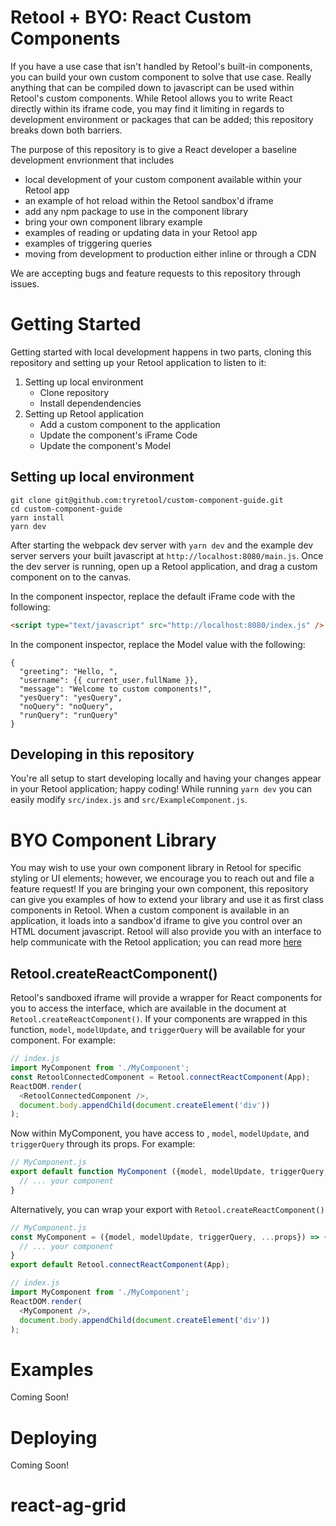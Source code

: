 # Retool + BYO: React Custom Components 
If you have a use case that isn't handled by Retool's built-in components, you can build your own custom component to solve that use case. Really anything that can be compiled down to javascript can be used within Retool's custom components. While Retool allows you to write React directly within its iframe code, you may find it limiting in regards to development environment or packages that can be added; this repository breaks down both barriers.

The purpose of this repository is to give a React developer a baseline development envrionment that includes
- local development of your custom component available within your Retool app
- an example of hot reload within the Retool sandbox'd iframe
- add any npm package to use in the component library
- bring your own component library example
- examples of reading or updating data in your Retool app
- examples of triggering queries
- moving from development to production either inline or through a CDN

We are accepting bugs and feature requests to this repository through issues.

# Getting Started

Getting started with local development happens in two parts, cloning this repository and setting up your Retool application to listen to it:

1. Setting up local environment
    - Clone repository
    - Install dependendencies
2. Setting up Retool application
    - Add a custom component to the application
    - Update the component's iFrame Code
    - Update the component's Model

## Setting up local environment

```shell
git clone git@github.com:tryretool/custom-component-guide.git
cd custom-component-guide
yarn install
yarn dev
```

After starting the webpack dev server with `yarn dev` and the example dev server servers your built javascript at `http://localhost:8080/main.js`. Once the dev server is running, open up a Retool application, and drag a custom component on to the canvas. 

In the component inspector, replace the default iFrame code with the following:

```html
<script type="text/javascript" src="http://localhost:8080/index.js" />
```

In the component inspector, replace the Model value with the following:

```
{
  "greeting": "Hello, ",  
  "username": {{ current_user.fullName }},
  "message": "Welcome to custom components!",
  "yesQuery": "yesQuery",
  "noQuery": "noQuery",
  "runQuery": "runQuery"
}
```


## Developing in this repository
You're all setup to start developing locally and having your changes appear in your Retool application; happy coding!
While running `yarn dev` you can easily modify `src/index.js` and `src/ExampleComponent.js`.


# BYO Component Library
You may wish to use your own component library in Retool for specific styling or UI elements; however, we encourage you to reach out and file a feature request! If you are bringing your own component, this repository can give you examples of how to extend your library and use it as first class components in Retool. When a custom component is available in an application, it loads into a sandbox'd iframe to give you control over an HTML document javascript. Retool will also provide you with an interface to help communicate with the Retool application; you can read more [here](https://docs.retool.com/docs/custom-react-components#interface)

## Retool.createReactComponent()
Retool's sandboxed iframe will provide a wrapper for React components for you to access the interface, which are available in the document at `Retool.createReactComponent()`. If your components are wrapped in this function, `model`, `modelUpdate`, and `triggerQuery` will be available for your component. For example:

```javascript
// index.js
import MyComponent from './MyComponent';
const RetoolConnectedComponent = Retool.connectReactComponent(App);
ReactDOM.render(
  <RetoolConnectedComponent />, 
  document.body.appendChild(document.createElement('div')) 
);
```

Now within MyComponent, you have access to , `model`, `modelUpdate`, and `triggerQuery` through its props. For example:
```javascript
// MyComponent.js
export default function MyComponent ({model, modelUpdate, triggerQuery, ...props}) {
  // ... your component
}
```

Alternatively, you can wrap your export with `Retool.createReactComponent()`

```javascript
// MyComponent.js
const MyComponent = ({model, modelUpdate, triggerQuery, ...props}) => {
  // ... your component
}
export default Retool.connectReactComponent(App);
```

```javascript
// index.js
import MyComponent from './MyComponent';
ReactDOM.render(
  <MyComponent />, 
  document.body.appendChild(document.createElement('div')) 
);
```

# Examples
Coming Soon!



# Deploying
Coming Soon!
# react-ag-grid
